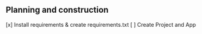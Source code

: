## Planning and construction


[x] Install requirements & create requirements.txt
[ ] Create Project and App
